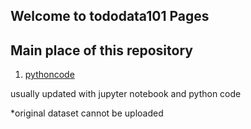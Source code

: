 ## Welcome to tododata101 Pages

## Main place of this repository
1. [pythoncode](https://github.com/tododata101/tododata101.github.io/tree/master/pythoncode) 

usually updated with jupyter notebook and python code

*original dataset cannot be uploaded
